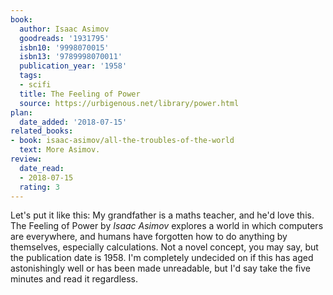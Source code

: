 ```yaml
---
book:
  author: Isaac Asimov
  goodreads: '1931795'
  isbn10: '9998070015'
  isbn13: '9789998070011'
  publication_year: '1958'
  tags:
  - scifi
  title: The Feeling of Power
  source: https://urbigenous.net/library/power.html
plan:
  date_added: '2018-07-15'
related_books:
- book: isaac-asimov/all-the-troubles-of-the-world
  text: More Asimov.
review:
  date_read:
  - 2018-07-15
  rating: 3
---
```


Let's put it like this: My grandfather is a maths teacher, and he'd love this. The Feeling of Power by *Isaac Asimov*
explores a world in which computers are everywhere, and humans have forgotten how to do anything by themselves,
especially calculations. Not a novel concept, you may say, but the publication date is 1958. I'm completely undecided on
if this has aged astonishingly well or has been made unreadable, but I'd say take the five minutes and read it
regardless.
